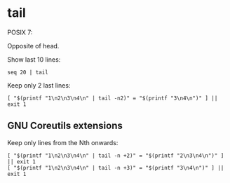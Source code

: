 # tail

POSIX 7:

Opposite of head.

Show last 10 lines:

    seq 20 | tail

Keep only 2 last lines:

    [ "$(printf "1\n2\n3\n4\n" | tail -n2)" = "$(printf "3\n4\n")" ] || exit 1

## GNU Coreutils extensions

Keep only lines from the Nth onwards:

    [ "$(printf "1\n2\n3\n4\n" | tail -n +2)" = "$(printf "2\n3\n4\n")" ] || exit 1
    [ "$(printf "1\n2\n3\n4\n" | tail -n +3)" = "$(printf "3\n4\n")" ] || exit 1
